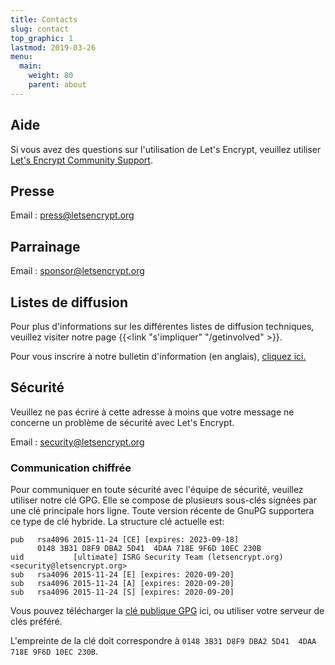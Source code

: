 ```yaml
---
title: Contacts
slug: contact
top_graphic: 1
lastmod: 2019-03-26
menu:
  main:
    weight: 80
    parent: about
---
```


## Aide

Si vous avez des questions sur l'utilisation de Let's Encrypt, veuillez utiliser [Let's Encrypt Community Support](https://community.letsencrypt.org/).

## Presse

Email : [press@letsencrypt.org](mailto:press@letsencrypt.org)

## Parrainage

Email : [sponsor@letsencrypt.org](mailto:sponsor@letsencrypt.org)

## Listes de diffusion

Pour plus d'informations sur les différentes listes de diffusion techniques, veuillez visiter notre page {{<link "s'impliquer" "/getinvolved" >}}.

Pour vous inscrire à notre bulletin d'information (en anglais), [cliquez ici.](https://mailchi.mp/letsencrypt.org/fjp6ha1gad)

## Sécurité

Veuillez ne pas écrire à cette adresse à moins que votre message ne concerne un problème de sécurité avec Let's Encrypt.

Email : [security@letsencrypt.org](mailto:security@letsencrypt.org)

### Communication chiffrée

Pour communiquer en toute sécurité avec l'équipe de sécurité, veuillez utiliser notre clé GPG. Elle se compose de plusieurs sous-clés signées par une clé principale hors ligne. Toute version récente de GnuPG supportera ce type de clé hybride. La structure clé actuelle est:

```
pub   rsa4096 2015-11-24 [CE] [expires: 2023-09-18]
      0148 3B31 D8F9 DBA2 5D41  4DAA 718E 9F6D 10EC 230B
uid           [ultimate] ISRG Security Team (letsencrypt.org) <security@letsencrypt.org>
sub   rsa4096 2015-11-24 [E] [expires: 2020-09-20]
sub   rsa4096 2015-11-24 [A] [expires: 2020-09-20]
sub   rsa4096 2015-11-24 [S] [expires: 2020-09-20]
```

Vous pouvez télécharger la [clé publique GPG](/security_letsencrypt.org-publickey.asc) ici, ou utiliser votre serveur de clés préféré.

L'empreinte de la clé doit correspondre à `0148 3B31 D8F9 DBA2 5D41  4DAA 718E 9F6D 10EC 230B`.

